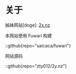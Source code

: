 # 关于

姊妹网站[doge]: [2x.nz](https://2x.nz)

本网站使用 Fuwari 构建

::github{repo="saicaca/fuwari"}

网站源码

::github{repo="zty012/2y.nz"}
